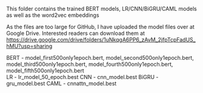 This folder contains the trained BERT models, LR/CNN/BiGRU/CAML models as well as the word2vec embeddings

As the files are too large for GitHub, I have uploaded the model files over at Google Drive. Interested readers can download them at https://drive.google.com/drive/folders/1uNkqgA6PP6_zAvM_2jfpTcpFadUS_hMU?usp=sharing

BERT - model_first500only1epoch.bert, 
        model_second500only1epoch.bert, 
        model_third500only1epoch.bert, 
        model_fourth500only1epoch.bert, 
        model_fifth500only1epoch.bert  
LR - lr_model_50_epoch.best
CNN - cnn_model.best
BiGRU - gru_model.best
CAML - cnnattn_model.best
